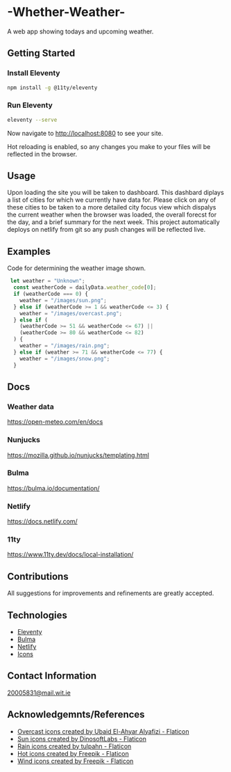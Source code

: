 # -Whether-Weather-

A web app showing todays and upcoming weather.

## Getting Started

### Install Eleventy

```bash
npm install -g @11ty/eleventy
```

### Run Eleventy

```bash
eleventy --serve
```

Now navigate to [http://localhost:8080](http://localhost:8080) to see your site.

Hot reloading is enabled, so any changes you make to your files will be reflected in the browser.

## Usage
Upon loading the site you will be taken to dashboard. This dashbard diplays a list of cities for which we currently have data for. Please click on any of these cities to be taken to a more detailed city focus view which dispalys the current weather when the browser was loaded, the overall forecst for the day, and a brief summary for the next week. This project automatically deploys on netlify from git so any push changes will be reflected live.

## Examples
Code for determining the weather image shown.
```javascript
 let weather = "Unknown";
  const weatherCode = dailyData.weather_code[0];
  if (weatherCode === 0) {
    weather = "/images/sun.png";
  } else if (weatherCode >= 1 && weatherCode <= 3) {
    weather = "/images/overcast.png";
  } else if (
    (weatherCode >= 51 && weatherCode <= 67) ||
    (weatherCode >= 80 && weatherCode <= 82)
  ) {
    weather = "/images/rain.png";
  } else if (weather >= 71 && weatherCode <= 77) {
    weather = "/images/snow.png";
  }
```
## Docs
### Weather data
https://open-meteo.com/en/docs
### Nunjucks
https://mozilla.github.io/nunjucks/templating.html
### Bulma
https://bulma.io/documentation/
### Netlify
https://docs.netlify.com/
### 11ty
https://www.11ty.dev/docs/local-installation/

## Contributions
All suggestions for improvements and refinements are greatly accepted.

## Technologies

* [Eleventy](https://www.11ty.dev/)
* [Bulma](https://bulma.io/)
* [Netlify](https://www.netlify.com/)
* [Icons](https://www.flaticon.com)

## Contact Information
20005831@mail.wit.ie

## Acknowledgemnts/References
* <a href="https://www.flaticon.com/free-icons/overcast" title="overcast icons">Overcast icons created by Ubaid El-Ahyar Alyafizi - Flaticon</a>
* <a href="https://www.flaticon.com/free-icons/sun" title="sun icons">Sun icons created by DinosoftLabs - Flaticon</a>
* <a href="https://www.flaticon.com/free-icons/rain" title="rain icons">Rain icons created by tulpahn - Flaticon</a>
* <a href="https://www.flaticon.com/free-icons/hot" title="hot icons">Hot icons created by Freepik - Flaticon</a>
* <a href="https://www.flaticon.com/free-icons/wind" title="wind icons">Wind icons created by Freepik - Flaticon</a>

 
 

